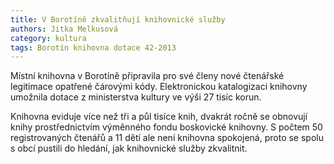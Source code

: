 ```yaml
---
title: V Borotíně zkvalitňují knihovnické služby
authors: Jitka Melkusová
category: kultura
tags: Borotín knihovna dotace 42-2013
---
```


Místní knihovna v Borotíně připravila pro své členy nové čtenářské legitimace opatřené čárovými kódy. Elektronickou katalogizaci knihovny umožnila dotace z ministerstva kultury ve výši 27 tisíc korun.

Knihovna eviduje více než tři a půl tisíce knih, dvakrát ročně se obnovují knihy prostřednictvím výměnného fondu boskovické knihovny. S počtem 50 registrovaných čtenářů a 11 dětí ale není knihovna spokojená, proto se spolu s obcí pustili do hledání, jak knihovnické služby zkvalitnit.